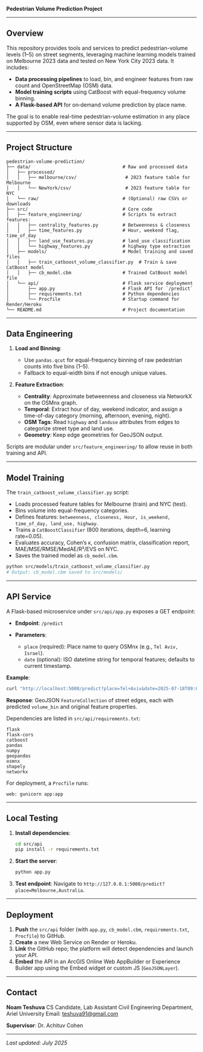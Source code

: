 **Pedestrian Volume Prediction Project**

---

## Overview

This repository provides tools and services to predict pedestrian-volume levels (1–5) on street segments, leveraging machine learning models trained on Melbourne 2023 data and tested on New York City 2023 data. It includes:

* **Data processing pipelines** to load, bin, and engineer features from raw count and OpenStreetMap (OSM) data.
* **Model training scripts** using CatBoost with equal-frequency volume binning.
* **A Flask-based API** for on‑demand volume prediction by place name.

The goal is to enable real-time pedestrian-volume estimation in any place supported by OSM, even where sensor data is lacking.

---

## Project Structure

```text
pedestrian-volume-prediction/
├── data/                                  # Raw and processed data
│   ├── processed/
│   │   ├── melbourne/csv/                  # 2023 feature table for Melbourne
│   │   └── NewYork/csv/                    # 2023 feature table for NYC
│   └── raw/                               # (Optional) raw CSVs or downloads
├── src/                                   # Core code
│   ├── feature_engineering/               # Scripts to extract features:
│   │   ├── centrality_features.py         # Betweenness & closeness
│   │   ├── time_features.py               # Hour, weekend flag, time_of_day
│   │   ├── land_use_features.py           # land_use classification
│   │   └── highway_features.py            # highway type extraction
│   ├── models/                            # Model training and saved files
│   │   ├── train_catboost_volume_classifier.py  # Train & save CatBoost model
│   │   ├── cb_model.cbm                   # Trained CatBoost model file
│   └── api/                               # Flask service deployment
│       ├── app.py                         # Flask API for `/predict`
│       ├── requirements.txt               # Python dependencies
│       └── Procfile                       # Startup command for Render/Heroku
└── README.md                              # Project documentation
```

---

## Data Engineering

1. **Load and Binning**:

   * Use `pandas.qcut` for equal-frequency binning of raw pedestrian counts into five bins (1–5).
   * Fallback to equal-width bins if not enough unique values.

2. **Feature Extraction**:

   * **Centrality**: Approximate betweenness and closeness via NetworkX on the OSMnx graph.
   * **Temporal**: Extract hour of day, weekend indicator, and assign a time-of-day category (morning, afternoon, evening, night).
   * **OSM Tags**: Read `highway` and `landuse` attributes from edges to categorize street type and land use.
   * **Geometry**: Keep edge geometries for GeoJSON output.

Scripts are modular under `src/feature_engineering/` to allow reuse in both training and API.

---

## Model Training

The `train_catboost_volume_classifier.py` script:

* Loads processed feature tables for Melbourne (train) and NYC (test).
* Bins volume into equal-frequency categories.
* Defines features: `betweenness, closeness, Hour, is_weekend, time_of_day, land_use, highway`.
* Trains a `CatBoostClassifier` (800 iterations, depth=6, learning rate=0.05).
* Evaluates accuracy, Cohen’s κ, confusion matrix, classification report, MAE/MSE/RMSE/MedAE/R²/EVS on NYC.
* Saves the trained model as `cb_model.cbm`.

```bash
python src/models/train_catboost_volume_classifier.py
# Output: cb_model.cbm saved to src/models/
```

---

## API Service

A Flask-based microservice under `src/api/app.py` exposes a GET endpoint:

* **Endpoint**: `/predict`
* **Parameters**:

  * `place` (required): Place name to query OSMnx (e.g., `Tel Aviv, Israel`).
  * `date` (optional): ISO datetime string for temporal features; defaults to current timestamp.

**Example**:

```bash
curl "http://localhost:5000/predict?place=Tel+Aviv&date=2025-07-18T09:00:00"
```

**Response**: GeoJSON `FeatureCollection` of street edges, each with predicted `volume_bin` and original feature properties.

Dependencies are listed in `src/api/requirements.txt`:

```text
flask
flask-cors
catboost
pandas
numpy
geopandas
osmnx
shapely
networkx
```

For deployment, a `Procfile` runs:

```text
web: gunicorn app:app
```

---

## Local Testing

1. **Install dependencies**:

   ```bash
   cd src/api
   pip install -r requirements.txt
   ```
2. **Start the server**:

   ```bash
   python app.py
   ```
3. **Test endpoint**:
   Navigate to `http://127.0.0.1:5000/predict?place=Melbourne,Australia`.

---

## Deployment

1. **Push** the `src/api` folder (with `app.py`, `cb_model.cbm`, `requirements.txt`, `Procfile`) to GitHub.
2. **Create** a new Web Service on Render or Heroku.
3. **Link** the GitHub repo; the platform will detect dependencies and launch your API.
4. **Embed** the API in an ArcGIS Online Web AppBuilder or Experience Builder app using the Embed widget or custom JS (`GeoJSONLayer`).

---

## Contact

**Noam Teshuva**
CS Candidate, Lab Assistant
Civil Engineering Department, Ariel University
Email: [teshuva91@gmail.com](mailto:teshuva91@gmail.com)

**Supervisor**: Dr. Achituv Cohen

---

*Last updated: July 2025*
